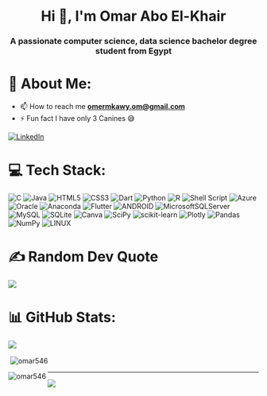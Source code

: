 <h1 align="center">Hi 👋, I'm Omar Abo El-Khair</h1>
<h3 align="center">A passionate computer science, data science bachelor degree student from Egypt</h3>


# 💫 About Me:

- 📫 How to reach me **omermkawy.om@gmail.com**
- ⚡ Fun fact I have only 3 Canines 😅


[![LinkedIn](https://img.shields.io/badge/LinkedIn-%230077B5.svg?logo=linkedin&logoColor=white)](https://linkedin.com/in/omar-mk) 

# 💻 Tech Stack:
![C](https://img.shields.io/badge/c-%2300599C.svg?style=flat-square&logo=c&logoColor=white) ![Java](https://img.shields.io/badge/java-%23ED8B00.svg?style=flat-square&logo=java&logoColor=white) ![HTML5](https://img.shields.io/badge/html5-%23E34F26.svg?style=flat-square&logo=html5&logoColor=white) ![CSS3](https://img.shields.io/badge/css3-%231572B6.svg?style=flat-square&logo=css3&logoColor=white) ![Dart](https://img.shields.io/badge/dart-%230175C2.svg?style=flat-square&logo=dart&logoColor=white) ![Python](https://img.shields.io/badge/python-3670A0?style=flat-square&logo=python&logoColor=ffdd54) ![R](https://img.shields.io/badge/r-%23276DC3.svg?style=flat-square&logo=r&logoColor=white) ![Shell Script](https://img.shields.io/badge/shell_script-%23121011.svg?style=flat-square&logo=gnu-bash&logoColor=white) ![Azure](https://img.shields.io/badge/azure-%230072C6.svg?style=flat-square&logo=azure-devops&logoColor=white) ![Oracle](https://img.shields.io/badge/Oracle-F80000?style=flat-square&logo=oracle&logoColor=white) ![Anaconda](https://img.shields.io/badge/Anaconda-%2344A833.svg?style=flat-square&logo=anaconda&logoColor=white) ![Flutter](https://img.shields.io/badge/Flutter-%2302569B.svg?style=flat-square&logo=Flutter&logoColor=white) ![ANDROID](https://img.shields.io/badge/android-%2320232a.svg?style=flat-square&logo=android&logoColor=%a4c639) ![MicrosoftSQLServer](https://img.shields.io/badge/Microsoft%20SQL%20Sever-CC2927?style=flat-square&logo=microsoft%20sql%20server&logoColor=white) ![MySQL](https://img.shields.io/badge/mysql-%2300f.svg?style=flat-square&logo=mysql&logoColor=white) ![SQLite](https://img.shields.io/badge/sqlite-%2307405e.svg?style=flat-square&logo=sqlite&logoColor=white) ![Canva](https://img.shields.io/badge/Canva-%2300C4CC.svg?style=flat-square&logo=Canva&logoColor=white) ![SciPy](https://img.shields.io/badge/SciPy-%230C55A5.svg?style=flat-square&logo=scipy&logoColor=%white) ![scikit-learn](https://img.shields.io/badge/scikit--learn-%23F7931E.svg?style=flat-square&logo=scikit-learn&logoColor=white) ![Plotly](https://img.shields.io/badge/Plotly-%233F4F75.svg?style=flat-square&logo=plotly&logoColor=white) ![Pandas](https://img.shields.io/badge/pandas-%23150458.svg?style=flat-square&logo=pandas&logoColor=white) ![NumPy](https://img.shields.io/badge/numpy-%23013243.svg?style=flat-square&logo=numpy&logoColor=white) ![LINUX](https://img.shields.io/badge/Linux-FCC624?style=flat-square&logo=linux&logoColor=black)

# ✍️ Random Dev Quote
![](https://quotes-github-readme.vercel.app/api?type=vetical&theme=tokyonight)


# 📊 GitHub Stats:
![](https://github-readme-streak-stats.herokuapp.com/?user=omar546&theme=dark&hide_border=false)<br/>
<p>&nbsp;<img align="center" src="https://github-readme-stats.vercel.app/api?username=omar546&show_icons=true&locale=en" alt="omar546" /></p>

<p><img align="left" src="https://github-readme-stats.vercel.app/api/top-langs?username=omar546&show_icons=true&locale=en&layout=compact" alt="omar546" /></p>



---
[![](https://visitcount.itsvg.in/api?id=omar546&icon=6&color=12)](https://visitcount.itsvg.in)


